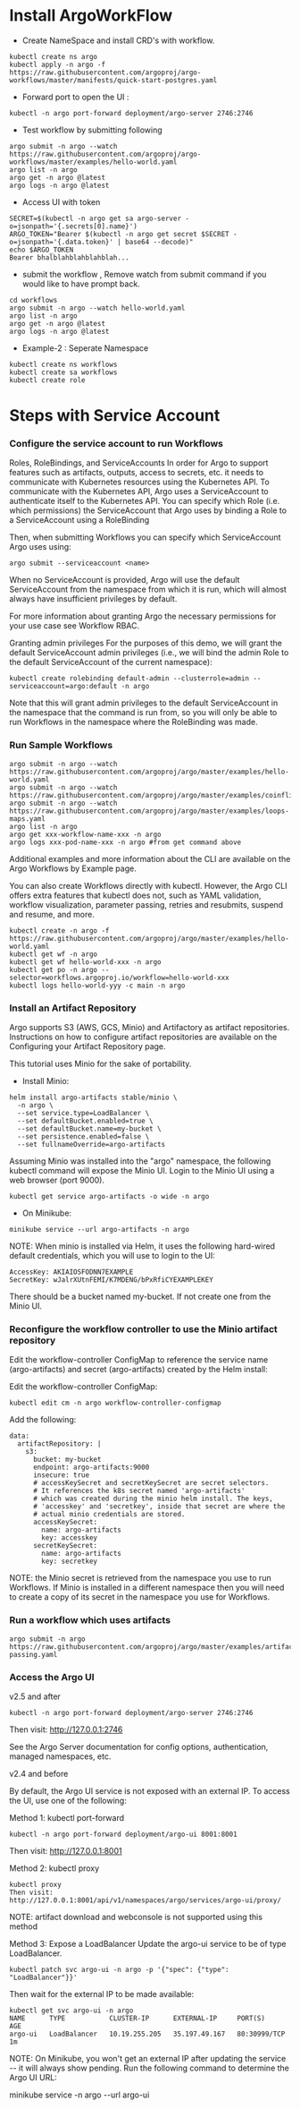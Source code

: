# Install ArgoWorkFlow 
- Create NameSpace and install CRD's with workflow. 
```
kubectl create ns argo
kubectl apply -n argo -f https://raw.githubusercontent.com/argoproj/argo-workflows/master/manifests/quick-start-postgres.yaml
```
- Forward port to open the UI : 
```
kubectl -n argo port-forward deployment/argo-server 2746:2746
```
- Test workflow by submitting following 

```
argo submit -n argo --watch https://raw.githubusercontent.com/argoproj/argo-workflows/master/examples/hello-world.yaml
argo list -n argo
argo get -n argo @latest
argo logs -n argo @latest
```
- Access UI with token 
```
SECRET=$(kubectl -n argo get sa argo-server -o=jsonpath='{.secrets[0].name}')
ARGO_TOKEN="Bearer $(kubectl -n argo get secret $SECRET -o=jsonpath='{.data.token}' | base64 --decode)"
echo $ARGO_TOKEN
Bearer bhalblahblahblahblah...
```
- submit the workflow , Remove watch from submit command if you would like to have prompt back.
```
cd workflows
argo submit -n argo --watch hello-world.yaml
argo list -n argo
argo get -n argo @latest
argo logs -n argo @latest
``` 
- Example-2 : Seperate Namespace 
```
kubectl create ns workflows
kubectl create sa workflows 
kubectl create role 
```
# Steps with Service Account 
### Configure the service account to run Workflows
 Roles, RoleBindings, and ServiceAccounts
In order for Argo to support features such as artifacts, outputs, access to secrets, etc. it needs to communicate with Kubernetes resources using the Kubernetes API. To communicate with the Kubernetes API, Argo uses a ServiceAccount to authenticate itself to the Kubernetes API. You can specify which Role (i.e. which permissions) the ServiceAccount that Argo uses by binding a Role to a ServiceAccount using a RoleBinding

Then, when submitting Workflows you can specify which ServiceAccount Argo uses using:
```
argo submit --serviceaccount <name>
```
When no ServiceAccount is provided, Argo will use the default ServiceAccount from the namespace from which it is run, which will almost always have insufficient privileges by default.

For more information about granting Argo the necessary permissions for your use case see Workflow RBAC.

 Granting admin privileges
For the purposes of this demo, we will grant the default ServiceAccount admin privileges (i.e., we will bind the admin Role to the default ServiceAccount of the current namespace):
```
kubectl create rolebinding default-admin --clusterrole=admin --serviceaccount=argo:default -n argo
```
Note that this will grant admin privileges to the default ServiceAccount in the namespace that the command is run from, so you will only be able to run Workflows in the namespace where the RoleBinding was made.

 ### Run Sample Workflows

 ```
argo submit -n argo --watch https://raw.githubusercontent.com/argoproj/argo/master/examples/hello-world.yaml
argo submit -n argo --watch https://raw.githubusercontent.com/argoproj/argo/master/examples/coinflip.yaml
argo submit -n argo --watch https://raw.githubusercontent.com/argoproj/argo/master/examples/loops-maps.yaml
argo list -n argo
argo get xxx-workflow-name-xxx -n argo
argo logs xxx-pod-name-xxx -n argo #from get command above
```
Additional examples and more information about the CLI are available on the Argo Workflows by Example page.

You can also create Workflows directly with kubectl. However, the Argo CLI offers extra features that kubectl does not, such as YAML validation, workflow visualization, parameter passing, retries and resubmits, suspend and resume, and more.
```
kubectl create -n argo -f https://raw.githubusercontent.com/argoproj/argo/master/examples/hello-world.yaml
kubectl get wf -n argo
kubectl get wf hello-world-xxx -n argo
kubectl get po -n argo --selector=workflows.argoproj.io/workflow=hello-world-xxx
kubectl logs hello-world-yyy -c main -n argo
```
### Install an Artifact Repository
Argo supports S3 (AWS, GCS, Minio) and Artifactory as artifact repositories. Instructions on how to configure artifact repositories are available on the Configuring your Artifact Repository page.

This tutorial uses Minio for the sake of portability.

- Install Minio:
```
helm install argo-artifacts stable/minio \
  -n argo \
  --set service.type=LoadBalancer \
  --set defaultBucket.enabled=true \
  --set defaultBucket.name=my-bucket \
  --set persistence.enabled=false \
  --set fullnameOverride=argo-artifacts
```
Assuming Minio was installed into the "argo" namespace, the following kubectl command will expose the Minio UI. Login to the Minio UI using a web browser (port 9000).
```
kubectl get service argo-artifacts -o wide -n argo
```
- On Minikube:
```
minikube service --url argo-artifacts -n argo
```
NOTE: When minio is installed via Helm, it uses the following hard-wired default credentials, which you will use to login to the UI:
```
AccessKey: AKIAIOSFODNN7EXAMPLE
SecretKey: wJalrXUtnFEMI/K7MDENG/bPxRfiCYEXAMPLEKEY
```
There should be a bucket named my-bucket. If not create one from the Minio UI.

### Reconfigure the workflow controller to use the Minio artifact repository
Edit the workflow-controller ConfigMap to reference the service name (argo-artifacts) and secret (argo-artifacts) created by the Helm install:

Edit the workflow-controller ConfigMap:
```
kubectl edit cm -n argo workflow-controller-configmap
```
Add the following:
```
data:
  artifactRepository: |
    s3:
      bucket: my-bucket
      endpoint: argo-artifacts:9000
      insecure: true
      # accessKeySecret and secretKeySecret are secret selectors.
      # It references the k8s secret named 'argo-artifacts'
      # which was created during the minio helm install. The keys,
      # 'accesskey' and 'secretkey', inside that secret are where the
      # actual minio credentials are stored.
      accessKeySecret:
        name: argo-artifacts
        key: accesskey
      secretKeySecret:
        name: argo-artifacts
        key: secretkey
```
NOTE: the Minio secret is retrieved from the namespace you use to run Workflows. If Minio is installed in a different namespace then you will need to create a copy of its secret in the namespace you use for Workflows.

### Run a workflow which uses artifacts
```
argo submit -n argo https://raw.githubusercontent.com/argoproj/argo/master/examples/artifact-passing.yaml
```
### Access the Argo UI
v2.5 and after
```
kubectl -n argo port-forward deployment/argo-server 2746:2746
```
Then visit: http://127.0.0.1:2746

See the Argo Server documentation for config options, authentication, managed namespaces, etc.

v2.4 and before

By default, the Argo UI service is not exposed with an external IP. To access the UI, use one of the following:

Method 1: kubectl port-forward
```
kubectl -n argo port-forward deployment/argo-ui 8001:8001
```
Then visit: http://127.0.0.1:8001

Method 2: kubectl proxy
```
kubectl proxy
Then visit: http://127.0.0.1:8001/api/v1/namespaces/argo/services/argo-ui/proxy/
```
NOTE: artifact download and webconsole is not supported using this method

 Method 3: Expose a LoadBalancer
Update the argo-ui service to be of type LoadBalancer.
```
kubectl patch svc argo-ui -n argo -p '{"spec": {"type": "LoadBalancer"}}'
```
Then wait for the external IP to be made available:
```
kubectl get svc argo-ui -n argo
NAME      TYPE           CLUSTER-IP      EXTERNAL-IP     PORT(S)        AGE
argo-ui   LoadBalancer   10.19.255.205   35.197.49.167   80:30999/TCP   1m
```
NOTE: On Minikube, you won't get an external IP after updating the service -- it will always show pending. Run the following command to determine the Argo UI URL:

minikube service -n argo --url argo-ui